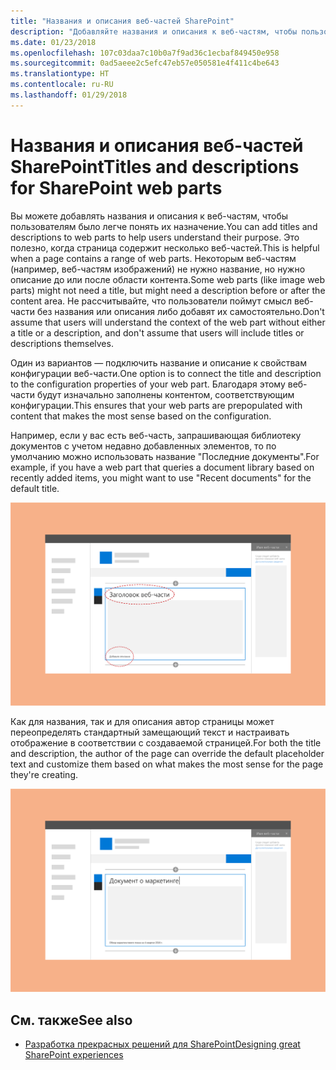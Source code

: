 ```yaml
---
title: "Названия и описания веб-частей SharePoint"
description: "Добавляйте названия и описания к веб-частям, чтобы пользователям было легче понять их назначение."
ms.date: 01/23/2018
ms.openlocfilehash: 107c03daa7c10b0a7f9ad36c1ecbaf849450e958
ms.sourcegitcommit: 0ad5aeee2c5efc47eb57e050581e4f411c4be643
ms.translationtype: HT
ms.contentlocale: ru-RU
ms.lasthandoff: 01/29/2018
---
```

# <a name="titles-and-descriptions-for-sharepoint-web-parts"></a><span data-ttu-id="511d3-103">Названия и описания веб-частей SharePoint</span><span class="sxs-lookup"><span data-stu-id="511d3-103">Titles and descriptions for SharePoint web parts</span></span>

<span data-ttu-id="511d3-104">Вы можете добавлять названия и описания к веб-частям, чтобы пользователям было легче понять их назначение.</span><span class="sxs-lookup"><span data-stu-id="511d3-104">You can add titles and descriptions to web parts to help users understand their purpose.</span></span> <span data-ttu-id="511d3-105">Это полезно, когда страница содержит несколько веб-частей.</span><span class="sxs-lookup"><span data-stu-id="511d3-105">This is helpful when a page contains a range of web parts.</span></span> <span data-ttu-id="511d3-106">Некоторым веб-частям (например, веб-частям изображений) не нужно название, но нужно описание до или после области контента.</span><span class="sxs-lookup"><span data-stu-id="511d3-106">Some web parts (like image web parts) might not need a title, but might need a description before or after the content area.</span></span> <span data-ttu-id="511d3-107">Не рассчитывайте, что пользователи поймут смысл веб-части без названия или описания либо добавят их самостоятельно.</span><span class="sxs-lookup"><span data-stu-id="511d3-107">Don't assume that users will understand the context of the web part without either a title or a description, and don't assume that users will include titles or descriptions themselves.</span></span> 
 
<span data-ttu-id="511d3-108">Один из вариантов — подключить название и описание к свойствам конфигурации веб-части.</span><span class="sxs-lookup"><span data-stu-id="511d3-108">One option is to connect the title and description to the configuration properties of your web part.</span></span> <span data-ttu-id="511d3-109">Благодаря этому веб-части будут изначально заполнены контентом, соответствующим конфигурации.</span><span class="sxs-lookup"><span data-stu-id="511d3-109">This ensures that your web parts are prepopulated with content that makes the most sense based on the configuration.</span></span> 
 
<span data-ttu-id="511d3-110">Например, если у вас есть веб-часть, запрашивающая библиотеку документов с учетом недавно добавленных элементов, то по умолчанию можно использовать название "Последние документы".</span><span class="sxs-lookup"><span data-stu-id="511d3-110">For example, if you have a web part that queries a document library based on recently added items, you might want to use "Recent documents" for the default title.</span></span>

<img alt="Web part with title and description highlighted" src="../images/design-web-part-title-01.png" width="850">

<br/>

<span data-ttu-id="511d3-111">Как для названия, так и для описания автор страницы может переопределять стандартный замещающий текст и настраивать отображение в соответствии с создаваемой страницей.</span><span class="sxs-lookup"><span data-stu-id="511d3-111">For both the title and description, the author of the page can override the default placeholder text and customize them based on what makes the most sense for the page they're creating.</span></span> 

<img alt="Custom text in the web part title and description fields" src="../images/design-web-part-title-02.png" width="850">

## <a name="see-also"></a><span data-ttu-id="511d3-112">См. также</span><span class="sxs-lookup"><span data-stu-id="511d3-112">See also</span></span>

- [<span data-ttu-id="511d3-113">Разработка прекрасных решений для SharePoint</span><span class="sxs-lookup"><span data-stu-id="511d3-113">Designing great SharePoint experiences</span></span>](design-guidance-overview.md)